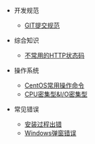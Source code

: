* 开发规范

  * [GIT提交规范](home/standard-git.md)

* 综合知识
  * [不常用的HTTP状态码](home/http-status.md)

* 操作系统
  * [CentOS常用操作命令](home/centos.md)
  * [CPU密集型&I/O密集型](home/cpu-io.md)

* 常见错误 
  * [安装过程出错](home/faq_install.md)
  * [Windows弹窗错误](home/faq_windows.md)